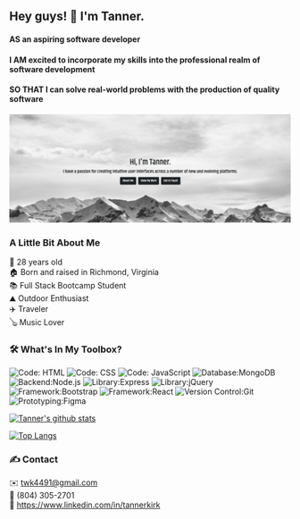 ## Hey guys! 👋 I'm Tanner.

#### AS an aspiring software developer <br>

#### I AM excited to incorporate my skills into the professional realm of software development <br>

#### SO THAT I can solve real-world problems with the production of quality software

[![Header](header.png "Header")](https://www.tannerkirkpatrick.com)

### A Little Bit About Me

👨 28 years old <br>
🏠 Born and raised in Richmond, Virginia <br>
📚 Full Stack Bootcamp Student <br>
⛰️ Outdoor Enthusiast <br>
✈️ Traveler <br>
🪕 Music Lover

### 🛠️ What's In My Toolbox?

![Code: HTML](https://img.shields.io/badge/Code-HTML-red?style=for-the-badge&logo=appveyor) ![Code: CSS](https://img.shields.io/badge/Code-CSS-blue?style=for-the-badge&logo=appveyor) ![Code: JavaScript](https://img.shields.io/badge/Code-JavaScript-darkgreen?style=for-the-badge&logo=appveyor) ![Database:MongoDB](https://img.shields.io/badge/Database-MongoDB-purple?style=for-the-badge&logo=appveyor) ![Backend:Node.js](https://img.shields.io/badge/Backend-Node.js-yellow?style=for-the-badge&logo=appveyor) ![Library:Express](https://img.shields.io/badge/Library-Express-lightblue?style=for-the-badge&logo=appveyor) ![Library:jQuery](https://img.shields.io/badge/Library-jQuery-lightgreen?style=for-the-badge&logo=appveyor) ![Framework:Bootstrap](https://img.shields.io/badge/Framework-Bootstrap-blue?style=for-the-badge&logo=appveyor) ![Framework:React](https://img.shields.io/badge/Framework-React-aqua?style=for-the-badge&logo=appveyor) ![Version Control:Git](https://img.shields.io/badge/Version%20Control-Git-black?style=for-the-badge&logo=appveyor) ![Prototyping:Figma](https://img.shields.io/badge/Prototyping-Figma-orange?style=for-the-badge&logo=appveyor)

[![Tanner's github stats](https://github-readme-stats.vercel.app/api?username=twkirkpatrick&theme=react)](https://github.com/anuraghazra/github-readme-stats)

[![Top Langs](https://github-readme-stats.vercel.app/api/top-langs/?username=twkirkpatrick&theme=react&card_width=495)](https://github.com/anuraghazra/github-readme-stats)

### ✍️ Contact

✉️ twk4491@gmail.com <br>
📱 (804) 305-2701 <br>
🔗 <a href="https://www.linkedin.com/in/tannerkirk/"> https://www.linkedin.com/in/tannerkirk</a>
